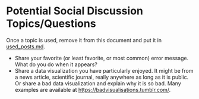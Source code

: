 # Potential Social Discussion Topics/Questions

Once a topic is used, remove it from this document and put it in [used_posts.md](used_posts.md).

- Share your favorite (or least favorite, or most common) error message. What do you do when it appears?
- Share a data visualization you have particularly enjoyed. It might be from a news article, scientific journal, really anywhere as long as it is public. Or share a bad data visualization and explain why it is so bad. Many examples are available at https://badvisualisations.tumblr.com/.

